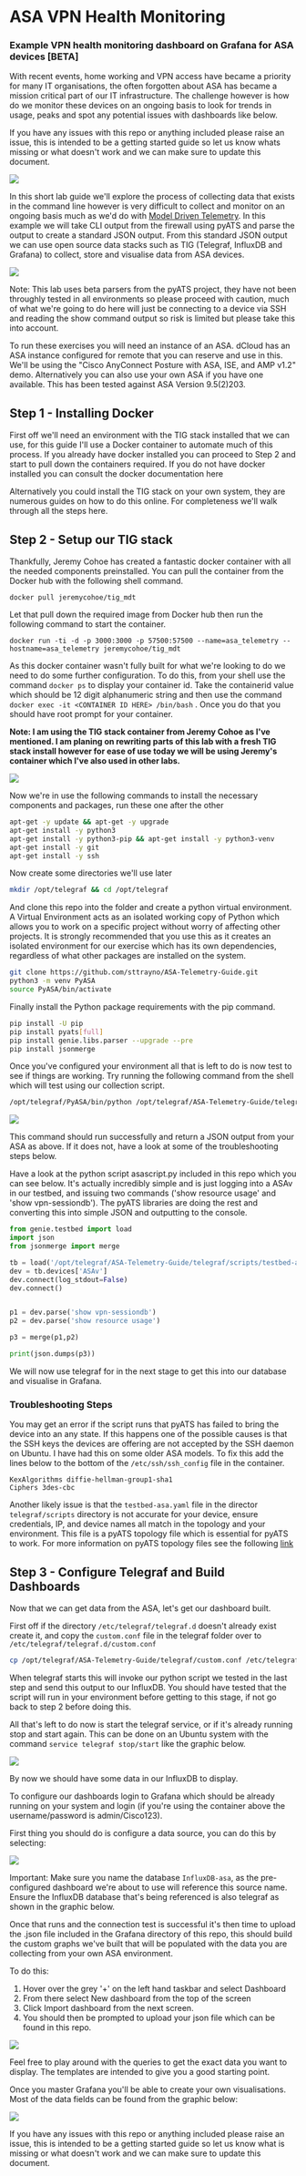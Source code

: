 # ASA VPN Health Monitoring

### Example VPN health monitoring dashboard on Grafana for ASA devices [BETA]

With recent events, home working and VPN access have became a priority for many IT organisations, the often forgotten about ASA has became a mission critical part of our IT infrastructure. The challenge however is how do we monitor these devices on an ongoing basis to look for trends in usage, peaks and spot any potential issues with dashboards like below.

If you have any issues with this repo or anything included please raise an issue, this is intended to be a getting started guide so let us know whats missing or what doesn't work and we can make sure to update this document.

![](./images/dashboard-1.png)

In this short lab guide we'll explore the process of collecting data that exists in the command line however is very difficult to collect and monitor on an ongoing basis much as we'd do with [Model Driven Telemetry](https://github.com/sttrayno/Network-Telemetry-Lab-Guide). In this example we will take CLI output from the firewall using pyATS and parse the output to create a standard JSON output. From this standard JSON output we can use open source data stacks such as TIG (Telegraf, InfluxDB and Grafana) to collect, store and visualise data from ASA devices.

![](./images/dashboard.png)

Note: This lab uses beta parsers from the pyATS project, they have not been throughly tested in all environments so please proceed with caution, much of what we're going to do here will just be connecting to a device via SSH and reading the show command output so risk is limited but please take this into account.

To run these exercises you will need an instance of an ASA. dCloud has an ASA instance configured for remote that you can reserve and use in this. We'll be using the "Cisco AnyConnect Posture with ASA, ISE, and AMP v1.2" demo. Alternatively you can also use your own ASA if you have one available. This has been tested against ASA Version 9.5(2)203.

## Step 1 - Installing Docker

First off we'll need an environment with the TIG stack installed that we can use, for this guide I'll use a Docker container to automate much of this process. If you already have docker installed you can proceed to Step 2 and start to pull down the containers required. If you do not have docker installed you can consult the docker documentation here

Alternatively you could install the TIG stack on your own system, they are numerous guides on how to do this online. For completeness we'll walk through all the steps here.

## Step 2 - Setup our TIG stack

Thankfully, Jeremy Cohoe has created a fantastic docker container with all the needed components preinstalled. You can pull the container from the Docker hub with the following shell command.

```
docker pull jeremycohoe/tig_mdt
```

Let that pull down the required image from Docker hub then run the following command to start the container.

```
docker run -ti -d -p 3000:3000 -p 57500:57500 --name=asa_telemetry --hostname=asa_telemetry jeremycohoe/tig_mdt
```

As this docker container wasn't fully built for what we're looking to do we need to do some further configuration. To do this, from your shell use the command `docker ps` to display your container id. Take the containerid value which should be 12 digit alphanumeric string and then use the command `docker exec -it <CONTAINER ID HERE> /bin/bash` . Once you do that you should have root prompt for your container.

**Note: I am using the TIG stack container from Jeremy Cohoe as I've mentioned. I am planing on rewriting parts of this lab with a fresh TIG stack install however for ease of use today we will be using Jeremy's container which I've also used in other labs.**

![](./images/docker-exec.gif)

Now we're in use the following commands to install the necessary components and packages, run these one after the other

```bash
apt-get -y update && apt-get -y upgrade
apt-get install -y python3
apt-get install -y python3-pip && apt-get install -y python3-venv
apt-get install -y git
apt-get install -y ssh
```

Now create some directories we'll use later

```bash
mkdir /opt/telegraf && cd /opt/telegraf
```

And clone this repo into the folder and create a python virtual environment. A Virtual Environment acts as an isolated working copy of Python which allows you to work on a specific project without worry of affecting other projects. It is strongly recommended that you use this as it creates an isolated environment for our exercise which has its own dependencies, regardless of what other packages are installed on the system.

```bash
git clone https://github.com/sttrayno/ASA-Telemetry-Guide.git
python3 -m venv PyASA
source PyASA/bin/activate
```

Finally install the Python package requirements with the pip command.

```bash
pip install -U pip
pip install pyats[full]
pip install genie.libs.parser --upgrade --pre
pip install jsonmerge
```

Once you've configured your environment all that is left to do is now test to see if things are working. Try running the following command from the shell which will test using our collection script.

```bash
/opt/telegraf/PyASA/bin/python /opt/telegraf/ASA-Telemetry-Guide/telegraf/scripts/asascript.py
```

![](./images/run-command.gif)

This command should run successfully and return a JSON output from your ASA as above. If it does not, have a look at some of the troubleshooting steps below.

Have a look at the python script asascript.py included in this repo which you can see below. It's actually incredibly simple and is just logging into a ASAv in our testbed, and issuing two commands ('show resource usage' and 'show vpn-sessiondb'). The pyATS libraries are doing the rest and converting this into simple JSON and outputting to the console.

```python
from genie.testbed import load
import json
from jsonmerge import merge

tb = load('/opt/telegraf/ASA-Telemetry-Guide/telegraf/scripts/testbed-asa.yaml')
dev = tb.devices['ASAv']
dev.connect(log_stdout=False)
dev.connect()


p1 = dev.parse('show vpn-sessiondb')
p2 = dev.parse('show resource usage')

p3 = merge(p1,p2)

print(json.dumps(p3))
```

We will now use telegraf for in the next stage to get this into our database and visualise in Grafana.

### Troubleshooting Steps

You may get an error if the script runs that pyATS has failed to bring the device into an any state. If this happens one of the possible causes is that the SSH keys the devices are offering are not accepted by the SSH daemon on Ubuntu. I have had this on some older ASA models. To fix this add the lines below to the bottom of the `/etc/ssh/ssh_config` file in the container.

```
KexAlgorithms diffie-hellman-group1-sha1
Ciphers 3des-cbc
```

Another likely issue is that the `testbed-asa.yaml` file in the director `telegraf/scripts` directory is not accurate for your device, ensure credentials, IP, and device names all match in the topology and your environment. This file is a pyATS topology file which is essential for pyATS to work. For more information on pyATS topology files see the following [link](https://developer.cisco.com/docs/pyats/#!connection-to-devices)

## Step 3 - Configure Telegraf and Build Dashboards

Now that we can get data from the ASA, let's get our dashboard built.

First off if the directory `/etc/telegraf/telegraf.d` doesn't already exist create it, and copy the `custom.conf` file in the telegraf folder over to `/etc/telegraf/telegraf.d/custom.conf`

```bash
cp /opt/telegraf/ASA-Telemetry-Guide/telegraf/custom.conf /etc/telegraf/telegraf.d/custom.conf
```

When telegraf starts this will invoke our python script we tested in the last step and send this output to our InfluxDB. You should have tested that the script will run in your environment before getting to this stage, if not go back to step 2 before doing this.

All that's left to do now is start the telegraf service, or if it's already running stop and start again. This can be done on an Ubuntu system with the command `service telegraf stop/start` like the graphic below.

![](./images/telegraf-config.gif)

By now we should have some data in our InfluxDB to display.

To configure our dashboards login to Grafana which should be already running on your system and login (if you're using the container above the username/password is admin/Cisco123).

First thing you should do is configure a data source, you can do this by selecting:

![](./images/configure-db.gif)

Important: Make sure you name the database `InfluxDB-asa`, as the pre-configured dashboard we're about to use will reference this source name. Ensure the InfluxDB database that's being referenced is also telegraf as shown in the graphic below.

Once that runs and the connection test is successful it's then time to upload the .json file included in the Grafana directory of this repo, this should build the custom graphs we've built that will be populated with the data you are collecting from your own ASA environment.

To do this:

1. Hover over the grey '+' on the left hand taskbar and select Dashboard
2. From there select New dashboard from the top of the screen
3. Click Import dashboard from the next screen.
4. You should then be prompted to upload your json file which can be found in this repo.

![](./images/dashboard-import.gif)

Feel free to play around with the queries to get the exact data you want to display. The templates are intended to give you a good starting point.

Once you master Grafana you'll be able to create your own visualisations. Most of the data fields can be found from the graphic below:

![](./images/config-grafana.gif)

If you have any issues with this repo or anything included please raise an issue, this is intended to be a getting started guide so let us know what is missing or what doesn't work and we can make sure to update this document.
